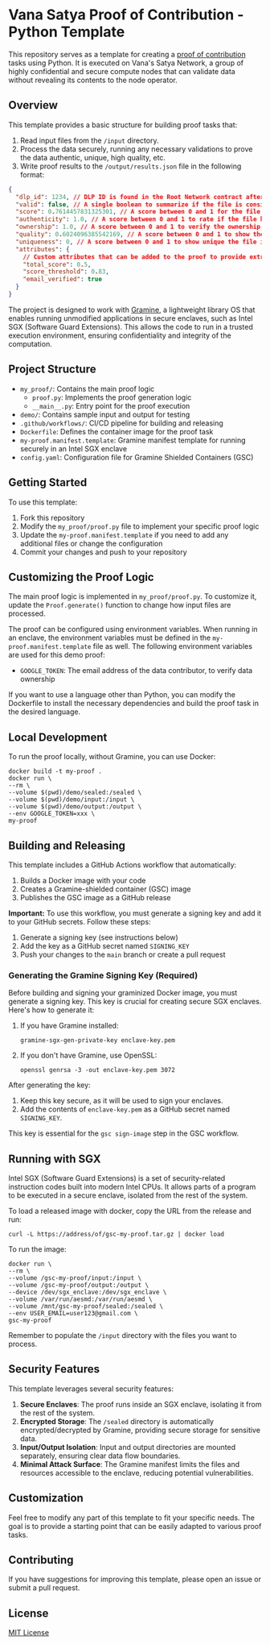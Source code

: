 # Vana Satya Proof of Contribution - Python Template

This repository serves as a template for creating a [proof of contribution](https://docs.vana.org/vana/core-concepts/key-elements/proof-of-contribution) tasks using Python. It is executed on Vana's Satya Network, a group of highly confidential and secure compute nodes that can validate data without revealing its contents to the node operator.

## Overview

This template provides a basic structure for building proof tasks that:

1. Read input files from the `/input` directory.
2. Process the data securely, running any necessary validations to prove the data authentic, unique, high quality, etc.
3. Write proof results to the `/output/results.json` file in the following format:

```json
{
  "dlp_id": 1234, // DLP ID is found in the Root Network contract after the DLP is registered
  "valid": false, // A single boolean to summarize if the file is considered valid in this DLP
  "score": 0.7614457831325301, // A score between 0 and 1 for the file, used to determine how valuable the file is. This can be an aggregation of the individual scores below.
  "authenticity": 1.0, // A score between 0 and 1 to rate if the file has been tampered with
  "ownership": 1.0, // A score between 0 and 1 to verify the ownership of the file
  "quality": 0.6024096385542169, // A score between 0 and 1 to show the quality of the file
  "uniqueness": 0, // A score between 0 and 1 to show unique the file is, compared to others in the DLP
  "attributes": {
    // Custom attributes that can be added to the proof to provide extra context about the encrypted file
    "total_score": 0.5,
    "score_threshold": 0.83,
    "email_verified": true
  }
}
```

The project is designed to work with [Gramine](https://gramine.readthedocs.io/en/latest/), a lightweight library OS that enables running unmodified applications in secure enclaves, such as Intel SGX (Software Guard Extensions). This allows the code to run in a trusted execution environment, ensuring confidentiality and integrity of the computation.

## Project Structure

- `my_proof/`: Contains the main proof logic
  - `proof.py`: Implements the proof generation logic
  - `__main__.py`: Entry point for the proof execution
- `demo/`: Contains sample input and output for testing
- `.github/workflows/`: CI/CD pipeline for building and releasing
- `Dockerfile`: Defines the container image for the proof task
- `my-proof.manifest.template`: Gramine manifest template for running securely in an Intel SGX enclave
- `config.yaml`: Configuration file for Gramine Shielded Containers (GSC)

## Getting Started

To use this template:

1. Fork this repository
2. Modify the `my_proof/proof.py` file to implement your specific proof logic
3. Update the `my-proof.manifest.template` if you need to add any additional files or change the configuration
4. Commit your changes and push to your repository

## Customizing the Proof Logic

The main proof logic is implemented in `my_proof/proof.py`. To customize it, update the `Proof.generate()` function to change how input files are processed.

The proof can be configured using environment variables. When running in an enclave, the environment variables must be defined in the `my-proof.manifest.template` file as well. The following environment variables are used for this demo proof:

- `GOOGLE_TOKEN`: The email address of the data contributor, to verify data ownership

If you want to use a language other than Python, you can modify the Dockerfile to install the necessary dependencies and build the proof task in the desired language.

## Local Development

To run the proof locally, without Gramine, you can use Docker:

```
docker build -t my-proof .
docker run \
--rm \
--volume $(pwd)/demo/sealed:/sealed \
--volume $(pwd)/demo/input:/input \
--volume $(pwd)/demo/output:/output \
--env GOOGLE_TOKEN=xxx \
my-proof
```

## Building and Releasing

This template includes a GitHub Actions workflow that automatically:

1. Builds a Docker image with your code
2. Creates a Gramine-shielded container (GSC) image
3. Publishes the GSC image as a GitHub release

**Important:** To use this workflow, you must generate a signing key and add it to your GitHub secrets. Follow these steps:

1. Generate a signing key (see instructions below)
2. Add the key as a GitHub secret named `SIGNING_KEY`
3. Push your changes to the `main` branch or create a pull request

### Generating the Gramine Signing Key (Required)

Before building and signing your graminized Docker image, you must generate a signing key. This key is crucial for creating secure SGX enclaves. Here's how to generate it:

1. If you have Gramine installed:

   ```
   gramine-sgx-gen-private-key enclave-key.pem
   ```

2. If you don't have Gramine, use OpenSSL:

   ```
   openssl genrsa -3 -out enclave-key.pem 3072
   ```

After generating the key:

1. Keep this key secure, as it will be used to sign your enclaves.
2. Add the contents of `enclave-key.pem` as a GitHub secret named `SIGNING_KEY`.

This key is essential for the `gsc sign-image` step in the GSC workflow.

## Running with SGX

Intel SGX (Software Guard Extensions) is a set of security-related instruction codes built into modern Intel CPUs. It allows parts of a program to be executed in a secure enclave, isolated from the rest of the system.

To load a released image with docker, copy the URL from the release and run:

```
curl -L https://address/of/gsc-my-proof.tar.gz | docker load
```

To run the image:

```
docker run \
--rm \
--volume /gsc-my-proof/input:/input \
--volume /gsc-my-proof/output:/output \
--device /dev/sgx_enclave:/dev/sgx_enclave \
--volume /var/run/aesmd:/var/run/aesmd \
--volume /mnt/gsc-my-proof/sealed:/sealed \
--env USER_EMAIL=user123@gmail.com \
gsc-my-proof
```

Remember to populate the `/input` directory with the files you want to process.

## Security Features

This template leverages several security features:

1. **Secure Enclaves**: The proof runs inside an SGX enclave, isolating it from the rest of the system.
2. **Encrypted Storage**: The `/sealed` directory is automatically encrypted/decrypted by Gramine, providing secure storage for sensitive data.
3. **Input/Output Isolation**: Input and output directories are mounted separately, ensuring clear data flow boundaries.
4. **Minimal Attack Surface**: The Gramine manifest limits the files and resources accessible to the enclave, reducing potential vulnerabilities.

## Customization

Feel free to modify any part of this template to fit your specific needs. The goal is to provide a starting point that can be easily adapted to various proof tasks.

## Contributing

If you have suggestions for improving this template, please open an issue or submit a pull request.

## License

[MIT License](LICENSE)
